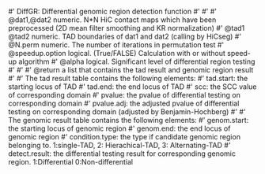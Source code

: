 #' DiffGR: Differential genomic region detection function
#'
#'
#' @dat1,@dat2 numeric. N*N HiC contact maps which have been preprocessed (2D mean filter smoothing and KR normalization)
#' @tad1 @tad2 numeric. TAD boundaries of dat1 and dat2 (calling by HiCseg)
#' @N.perm numeric. The number of iterations in permutation test
#' @speedup.option logical. (True/FALSE) Calculation with or without speed-up algorithm
#' @alpha logical. Significant level of differential region testing 
#'
#'
#' @return a list that contains the tad result and genomic region result
#' 
#' The tad result table contains the following elements:
#' tad.start: the starting locus of TAD
#' tad.end: the end locus of TAD
#' scc: the SCC value of corresponding domain
#' pvalue: the pvalue of differential testing on corresponding domain
#' pvalue.adj: the adjusted pvalue of differential testing on corresponding domain (adjusted by Benjamin-Hochberg)
#' 
#' The genomic result table contains the following elements:
#' genom.start: the starting locus of genomic region
#' genom.end: the end locus of genomic region
#' condition.type: the type if candidate genomic region belonging to. 1:single-TAD, 2: Hierachical-TAD, 3: Alternating-TAD
#' detect.result: the differential testing result for corresponding genomic region. 1:Differential 0:Non-differential 

